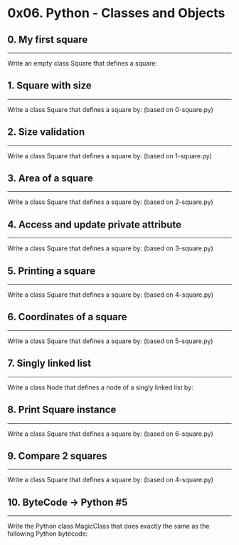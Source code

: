 # 0x06. Python - Classes and Objects
## 0. My first square
***
Write an empty class Square that defines a square:

## 1. Square with size
***
Write a class Square that defines a square by: (based on 0-square.py)

## 2. Size validation
***
Write a class Square that defines a square by: (based on 1-square.py)

## 3. Area of a square
***
Write a class Square that defines a square by: (based on 2-square.py)

## 4. Access and update private attribute
***
Write a class Square that defines a square by: (based on 3-square.py)

## 5. Printing a square
***
Write a class Square that defines a square by: (based on 4-square.py)

## 6. Coordinates of a square
***
Write a class Square that defines a square by: (based on 5-square.py)

## 7. Singly linked list
***
Write a class Node that defines a node of a singly linked list by: 

## 8. Print Square instance
***
Write a class Square that defines a square by: (based on 6-square.py)

## 9. Compare 2 squares
***
Write a class Square that defines a square by: (based on 4-square.py)

## 10. ByteCode -> Python #5
***
Write the Python class MagicClass that does exactly the same as the following Python bytecode:

